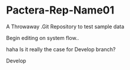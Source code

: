 # Pactera-Rep-Name01
A Throwaway .Git Repository to test sample data

Begin editing on system flow..

haha
Is it really the case for Develop branch?


Develop